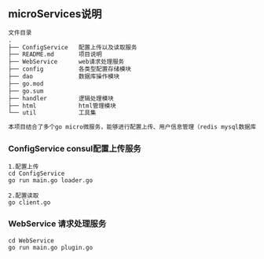 ## microServices说明
```markdown
文件目录
.
├── ConfigService   配置上传以及读取服务
├── README.md       项目说明
├── WebService      web请求处理服务
├── config          各类型配置存储模块
├── dao             数据库操作模块
├── go.mod
├── go.sum
├── handler         逻辑处理模块
├── html            html管理模块
└── util            工具集  
```


```markdown
本项目结合了多个go micro微服务，能够进行配置上传、用户信息管理（redis mysql数据库管理）、
```



### ConfigService consul配置上传服务
```
1.配置上传
cd ConfigService
go run main.go loader.go  

2.配置读取
go client.go
```
### WebService 请求处理服务

```
cd WebService
go run main.go plugin.go

```